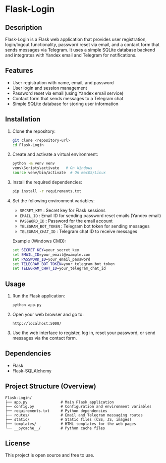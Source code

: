 # Flask-Login

## Description
Flask-Login is a Flask web application that provides user registration, login/logout functionality, password reset via email, and a contact form that sends messages via Telegram. It uses a simple SQLite database backend and integrates with Yandex email and Telegram for notifications.

## Features
- User registration with name, email, and password
- User login and session management
- Password reset via email (using Yandex email service)
- Contact form that sends messages to a Telegram chat
- Simple SQLite database for storing user information

## Installation

1. Clone the repository:
   ```bash
   git clone <repository-url>
   cd Flask-Login
   ```

2. Create and activate a virtual environment:
   ```bash
   python -m venv venv
   venv\Scripts\activate   # On Windows
   source venv/bin/activate  # On macOS/Linux
   ```

3. Install the required dependencies:
   ```bash
   pip install -r requirements.txt
   ```

4. Set the following environment variables:
   - `SECRET_KEY` : Secret key for Flask sessions
   - `EMAIL_ID` : Email ID for sending password reset emails (Yandex email)
   - `PASSWORD_ID` : Password for the email account
   - `TELEGRAM_BOT_TOKEN` : Telegram bot token for sending messages
   - `TELEGRAM_CHAT_ID` : Telegram chat ID to receive messages

   Example (Windows CMD):
   ```cmd
   set SECRET_KEY=your_secret_key
   set EMAIL_ID=your_email@example.com
   set PASSWORD_ID=your_email_password
   set TELEGRAM_BOT_TOKEN=your_telegram_bot_token
   set TELEGRAM_CHAT_ID=your_telegram_chat_id
   ```

## Usage

1. Run the Flask application:
   ```bash
   python app.py
   ```

2. Open your web browser and go to:
   ```
   http://localhost:5000/
   ```

3. Use the web interface to register, log in, reset your password, or send messages via the contact form.

## Dependencies
- Flask
- Flask-SQLAlchemy

## Project Structure (Overview)
```
Flask-Login/
├── app.py               # Main Flask application
├── config.py            # Configuration and environment variables
├── requirements.txt     # Python dependencies
├── routes/              # Email and Telegram messaging routes
├── static/              # Static files (CSS, JS, images)
├── templates/           # HTML templates for the web pages
└── __pycache__/         # Python cache files
```

## License
This project is open source and free to use.
